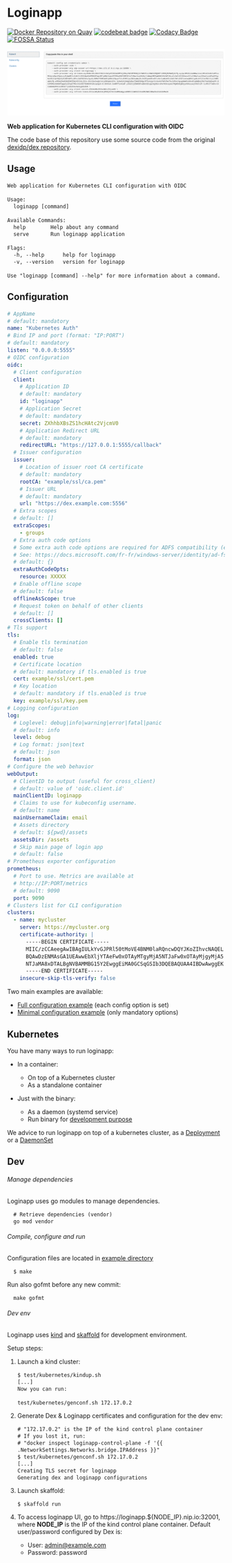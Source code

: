 # Loginapp

[![Docker Repository on Quay](https://quay.io/repository/fydrah/loginapp/status "Docker Repository on Quay")](https://quay.io/repository/fydrah/loginapp) [![codebeat badge](https://codebeat.co/badges/bb90084d-9b89-4af7-9a2c-150b7d4802da)](https://codebeat.co/projects/github-com-fydrah-loginapp-master) [![Codacy Badge](https://api.codacy.com/project/badge/Grade/0689fc84adb844cab356a625625ef54c)](https://www.codacy.com/app/fydrah/loginapp?utm_source=github.com&amp;utm_medium=referral&amp;utm_content=fydrah/loginapp&amp;utm_campaign=Badge_Grade) [![FOSSA Status](https://app.fossa.io/api/projects/git%2Bgithub.com%2Ffydrah%2Floginapp.svg?type=shield)](https://app.fossa.io/projects/git%2Bgithub.com%2Ffydrah%2Floginapp?ref=badge_shield)

![Loginapp Demo](docs/img/demo.gif)


**Web application for Kubernetes CLI configuration with OIDC**

The code base of this repository use some source code from the original
[dexidp/dex repository](https://github.com/dexidp/dex/tree/master/cmd/example-app).

## Usage

```shell
Web application for Kubernetes CLI configuration with OIDC

Usage:
  loginapp [command]

Available Commands:
  help        Help about any command
  serve       Run loginapp application

Flags:
  -h, --help      help for loginapp
  -v, --version   version for loginapp

Use "loginapp [command] --help" for more information about a command.
```

## Configuration

```yaml
# AppName
# default: mandatory
name: "Kubernetes Auth"
# Bind IP and port (format: "IP:PORT")
# default: mandatory
listen: "0.0.0.0:5555"
# OIDC configuration
oidc:
  # Client configuration
  client:
    # Application ID
    # default: mandatory
    id: "loginapp"
    # Application Secret
    # default: mandatory
    secret: ZXhhbXBsZS1hcHAtc2VjcmV0
    # Application Redirect URL
    # default: mandatory
    redirectURL: "https://127.0.0.1:5555/callback"
  # Issuer configuration
  issuer:
    # Location of issuer root CA certificate
    # default: mandatory
    rootCA: "example/ssl/ca.pem"
    # Issuer URL
    # default: mandatory
    url: "https://dex.example.com:5556"
  # Extra scopes
  # default: []
  extraScopes:
    - groups
  # Extra auth code options
  # Some extra auth code options are required for ADFS compatibility (ex: resource).
  # See: https://docs.microsoft.com/fr-fr/windows-server/identity/ad-fs/overview/ad-fs-scenarios-for-developers
  # default: {}
  extraAuthCodeOpts:
    resource: XXXXX
  # Enable offline scope
  # default: false
  offlineAsScope: true
  # Request token on behalf of other clients
  # default: []
  crossClients: []
# Tls support
tls:
  # Enable tls termination
  # default: false
  enabled: true
  # Certificate location
  # default: mandatory if tls.enabled is true
  cert: example/ssl/cert.pem
  # Key location
  # default: mandatory if tls.enabled is true
  key: example/ssl/key.pem
# Logging configuration
log:
  # Loglevel: debug|info|warning|error|fatal|panic
  # default: info
  level: debug
  # Log format: json|text
  # default: json
  format: json
# Configure the web behavior
webOutput:
  # ClientID to output (useful for cross_client)
  # default: value of 'oidc.client.id'
  mainClientID: loginapp
  # Claims to use for kubeconfig username.
  # default: name
  mainUsernameClaim: email
  # Assets directory
  # default: ${pwd}/assets
  assetsDir: /assets
  # Skip main page of login app
  # default: false
# Prometheus exporter configuration
prometheus:
  # Port to use. Metrics are available at
  # http://IP:PORT/metrics
  # default: 9090
  port: 9090
# Clusters list for CLI configuration
clusters:
  - name: mycluster
    server: https://mycluster.org
    certificate-authority: |
      -----BEGIN CERTIFICATE-----
      MIIC/zCCAeegAwIBAgIULkYvGJPRl50tMoVE4BNM0laRQncwDQYJKoZIhvcNAQEL
      BQAwDzENMAsGA1UEAwwEbXljYTAeFw0xOTAyMTgyMjA5NTJaFw0xOTAyMjgyMjA5
      NTJaMA8xDTALBgNVBAMMBG15Y2EwggEiMA0GCSqGSIb3DQEBAQUAA4IBDwAwggEK
      -----END CERTIFICATE-----
    insecure-skip-tls-verify: false
```

Two main examples are available:
* [Full configuration example](./example/config-loginapp-full.yaml) (each config option is set)
* [Minimal configuration example](./example/config-loginapp-minimal.yaml) (only mandatory options)

## Kubernetes

You have many ways to run loginapp:

* In a container:

  * On top of a Kubernetes cluster
  * As a standalone container

* Just with the binary:

  * As a daemon (systemd service)
  * Run binary for [development purpose](##Dev)

We advice to run loginapp on top of a kubernetes cluster, as a [Deployment](./deployments/kubernetes/as_deployment/) or a [DaemonSet](./deployments/kubernetes/as_daemonset/)

## Dev

###### Manage dependencies

Loginapp uses go modules to manage dependencies.

```shell
  # Retrieve dependencies (vendor)
  go mod vendor
```

###### Compile, configure and run

Configuration files are located in [example directory](./example/)

```shell
  $ make
```

Run also gofmt before any new commit:

```shell
  make gofmt
```

###### Dev env

Loginapp uses [kind](https://github.com/kubernetes-sigs/kind) and [skaffold](https://github.com/GoogleContainerTools/skaffold) for development environment.

Setup steps:

1. Launch a kind cluster:

    ```
    $ test/kubernetes/kindup.sh
    [...]
    Now you can run:

    test/kubernetes/genconf.sh 172.17.0.2
    ```

2. Generate Dex & Loginapp certificates and configuration for the dev env:

    ```
    # "172.17.0.2" is the IP of the kind control plane container
    # If you lost it, run:
    # "docker inspect loginapp-control-plane -f '{{ .NetworkSettings.Networks.bridge.IPAddress }}"
    $ test/kubernetes/genconf.sh 172.17.0.2
    [...]
    Creating TLS secret for loginapp
    Generating dex and loginapp configurations
    ```

3. Launch skaffold:

    ```
    $ skaffold run
    ```

4. To access loginapp UI, go to https://loginapp.${NODE_IP}.nip.io:32001, where **NODE_IP** is the IP of the kind control plane container. Default user/password configured by Dex is:

    * User: admin@example.com
    * Password: password
